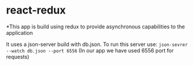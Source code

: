 # react-redux

*This app is build using redux to provide asynchronous capabilities to the application

It uses a json-server build with db.json. To run this server use: `json-sevrer --watch db.json --port 6556` (In our app we have used 6556 port for requests)
